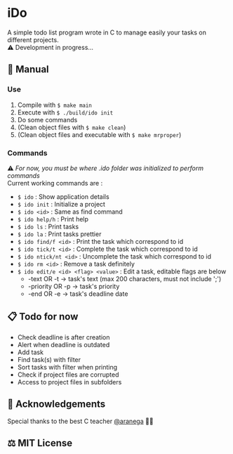 # iDo

A simple todo list program wrote in C to manage easily your tasks on different projects.  
⚠️ Development in progress...

## 📒 Manual

### Use

1. Compile with `$ make main`
2. Execute with `$ ./build/ido init`
3. Do some commands
4. (Clean object files with `$ make clean`)
5. (Clean object files and executable with `$ make mrproper`)

### Commands

⚠️ *For now, you must be where .ido folder was initialized to perform commands*  
Current working commands are :  

* `$ ido`                             : Show application details
* `$ ido init`                        : Initialize a project
* `$ ido <id>`                        : Same as find command
* `$ ido help/h`                      : Print help
* `$ ido ls`                          : Print tasks
* `$ ido la`                          : Print tasks prettier
* `$ ido find/f <id>`                 : Print the task which correspond to id
* `$ ido tick/t <id>`                 : Complete the task which correspond to id
* `$ ido ntick/nt <id>`               : Uncomplete the task which correspond to id
* `$ ido rm <id>`                     : Remove a task definitely
* `$ ido edit/e <id> <flag> <value>`  : Edit a task, editable flags are below 
    * -text OR -t -> task's text (max 200 characters, must not include ';')
    * -priority OR -p -> task's priority
    * -end OR -e -> task's deadline date

## 📋 Todo for now

* Check deadline is after creation
* Alert when deadline is outdated
* Add task
* Find task(s) with filter
* Sort tasks with filter when printing
* Check if project files are corrupted
* Access to project files in subfolders

## 🙏 Acknowledgements

Special thanks to the best C teacher [@aranega](https://github.com/aranega) 🧞‍♂️

## ⚖️ MIT License
